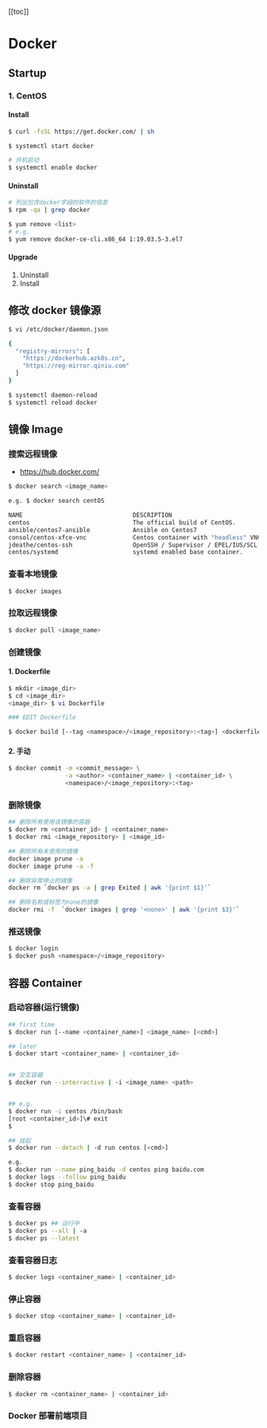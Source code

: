 [[toc]]

# Docker

## Startup

### 1. CentOS

#### Install

``` bash
$ curl -fsSL https://get.docker.com/ | sh

$ systemctl start docker

# 开机启动
$ systemctl enable docker
```

#### Uninstall

``` bash
# 列出包含docker字段的软件的信息
$ rpm -qa | grep docker

$ yum remove <list>
# e.g.
$ yum remove docker-ce-cli.x86_64 1:19.03.5-3.el7
```

#### Upgrade

1. Uninstall 
2. Install

## 修改 docker 镜像源

``` bash
$ vi /etc/docker/daemon.json

{
  "registry-mirrors": [
    "https://dockerhub.azk8s.cn",
    "https://reg-mirror.qiniu.com"
  ]
}

$ systemctl daemon-reload
$ systemctl reload docker
```

## 镜像 Image

### 搜索远程镜像 


- <https://hub.docker.com/>

``` bash
$ docker search <image_name>
```

``` bash
e.g. $ docker search centOS

NAME                               DESCRIPTION                                     STARS     OFFICIAL   AUTOMATED
centos                             The official build of CentOS.                   6503      [OK]
ansible/centos7-ansible            Ansible on Centos7                              133                  [OK]
consol/centos-xfce-vnc             Centos container with "headless" VNC session…   128                  [OK]
jdeathe/centos-ssh                 OpenSSH / Supervisor / EPEL/IUS/SCL Repos - …   117                  [OK]
centos/systemd                     systemd enabled base container.                 97                   [OK]
```

### 查看本地镜像

``` bash
$ docker images
```

### 拉取远程镜像

``` bash
$ docker pull <image_name>
```


### 创建镜像 

#### 1. Dockerfile

``` bash
$ mkdir <image_dir>
$ cd <image_dir>
<image_dir> $ vi Dockerfile 

### EDIT Dockerfile

$ docker build [--tag <namespace>/<image_repository>:<tag>] <dockerfile_path>
```




#### 2. 手动

``` bash
$ docker commit -m <commit_message> \
                -a <author> <container_name> | <container_id> \
                <namespace>/<image_repository>:<tag>
```

### 删除镜像

``` bash
## 删除所有使用该镜像的容器
$ docker rm <container_id> | <container_name>
$ docker rmi <image_repository> | <image_id>

## 删除所有未使用的镜像
docker image prune -a
docker image prune -a -f 

## 删除异常停止的镜像
docker rm `docker ps -a | grep Exited | awk '{print $1}'`

## 删除名称或标签为none的镜像
docker rmi -f  `docker images | grep '<none>' | awk '{print $3}'` 
```

### 推送镜像 

``` bash
$ docker login
$ docker push <namespace>/<image_repository>
```


## 容器 Container

### 启动容器(运行镜像)

``` bash
## first time
$ docker run [--name <container_name>] <image_name> [<cmd>]

## later 
$ docker start <container_name> | <container_id>


## 交互容器
$ docker run --interractive | -i <image_name> <path>


## e.g. 
$ docker run -i centos /bin/bash
[root <container_id>]\# exit
$

## 挂起
$ docker run --detach | -d run centos [<cmd>]

e.g.
$ docker run --name ping_baidu -d centos ping baidu.com
$ docker logs --follow ping_baidu
$ docker stop ping_baidu

```

### 查看容器

``` bash
$ docker ps ## 运行中
$ docker ps --all | -a 
$ docker ps --latest
```

### 查看容器日志

``` bash
$ docker logs <container_name> | <container_id>
```

### 停止容器 

``` bash
$ docker stop <container_name> | <container_id>
```

### 重启容器 

``` bash
$ docker restart <container_name> | <container_id>
```

### 删除容器

``` bash
$ docker rm <container_name> | <container_id>
```

### Docker 部署前端项目

